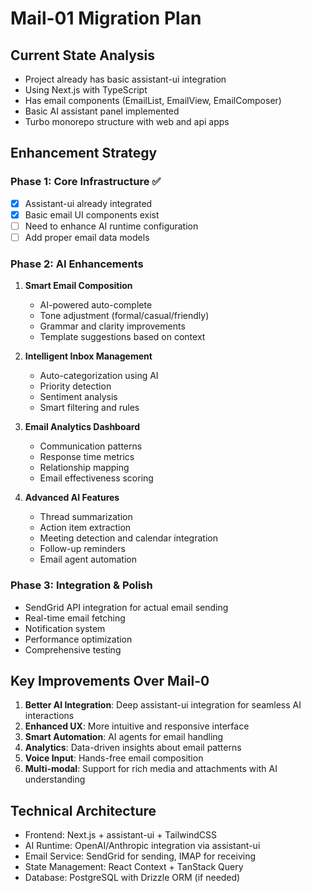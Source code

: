 # Mail-01 Migration Plan

## Current State Analysis
- Project already has basic assistant-ui integration
- Using Next.js with TypeScript
- Has email components (EmailList, EmailView, EmailComposer)
- Basic AI assistant panel implemented
- Turbo monorepo structure with web and api apps

## Enhancement Strategy

### Phase 1: Core Infrastructure ✅
- [x] Assistant-ui already integrated
- [x] Basic email UI components exist
- [ ] Need to enhance AI runtime configuration
- [ ] Add proper email data models

### Phase 2: AI Enhancements
1. **Smart Email Composition**
   - AI-powered auto-complete
   - Tone adjustment (formal/casual/friendly)
   - Grammar and clarity improvements
   - Template suggestions based on context

2. **Intelligent Inbox Management**
   - Auto-categorization using AI
   - Priority detection
   - Sentiment analysis
   - Smart filtering and rules

3. **Email Analytics Dashboard**
   - Communication patterns
   - Response time metrics
   - Relationship mapping
   - Email effectiveness scoring

4. **Advanced AI Features**
   - Thread summarization
   - Action item extraction
   - Meeting detection and calendar integration
   - Follow-up reminders
   - Email agent automation

### Phase 3: Integration & Polish
- SendGrid API integration for actual email sending
- Real-time email fetching
- Notification system
- Performance optimization
- Comprehensive testing

## Key Improvements Over Mail-0
1. **Better AI Integration**: Deep assistant-ui integration for seamless AI interactions
2. **Enhanced UX**: More intuitive and responsive interface
3. **Smart Automation**: AI agents for email handling
4. **Analytics**: Data-driven insights about email patterns
5. **Voice Input**: Hands-free email composition
6. **Multi-modal**: Support for rich media and attachments with AI understanding

## Technical Architecture
- Frontend: Next.js + assistant-ui + TailwindCSS
- AI Runtime: OpenAI/Anthropic integration via assistant-ui
- Email Service: SendGrid for sending, IMAP for receiving
- State Management: React Context + TanStack Query
- Database: PostgreSQL with Drizzle ORM (if needed)